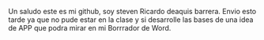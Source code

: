Un saludo este es mi github, soy steven Ricardo deaquis barrera.
Envio esto tarde ya que no pude estar en la clase y si desarrolle las bases de una idea de APP que podra mirar en mi Borrrador de Word.
